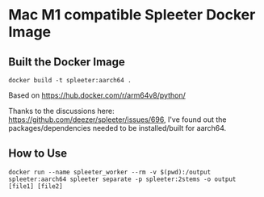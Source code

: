 # Mac M1 compatible Spleeter Docker Image

## Built the Docker Image

`docker build -t spleeter:aarch64 .`

Based on https://hub.docker.com/r/arm64v8/python/

Thanks to the discussions here: https://github.com/deezer/spleeter/issues/696, I've found out the packages/dependencies needed to be installed/built for aarch64.

## How to Use

`docker run --name spleeter_worker --rm -v $(pwd):/output spleeter:aarch64 spleeter separate -p spleeter:2stems -o output [file1] [file2]`

